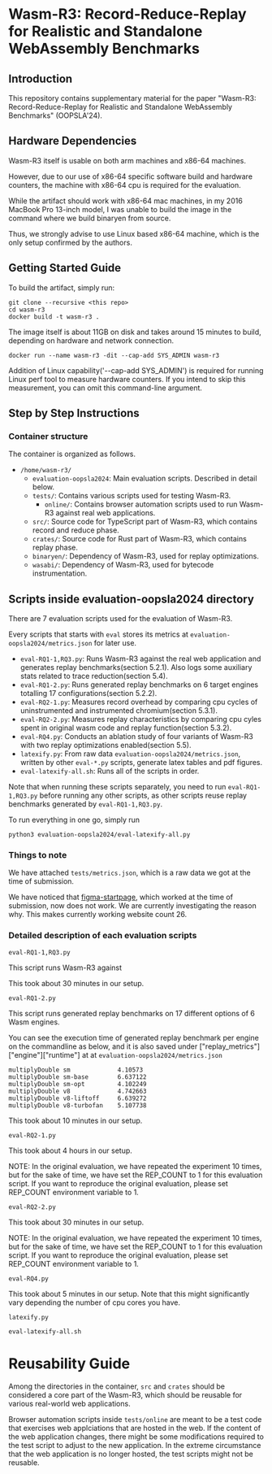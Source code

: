 # Wasm-R3: Record-Reduce-Replay for Realistic and Standalone  WebAssembly Benchmarks

## Introduction

This repository contains supplementary material for the paper "Wasm-R3: Record-Reduce-Replay for Realistic and Standalone  WebAssembly Benchmarks" (OOPSLA'24).

## Hardware Dependencies

Wasm-R3 itself is usable on both arm machines and x86-64 machines.

However, due to our use of x86-64 specific software build and hardware counters, the machine with x86-64 cpu is required for the evaluation.

While the artifact should work with x86-64 mac machines, in my 2016 MacBook Pro 13-inch model, I was unable to build the image in the command where we build binaryen from source.

Thus, we strongly advise to use Linux based x86-64 machine, which is the only setup confirmed by the authors.

## Getting Started Guide

To build the artifact, simply run: 
```
git clone --recursive <this repo>
cd wasm-r3
docker build -t wasm-r3 .
```
The image itself is about 11GB on disk and takes around 15 minutes to build, depending on hardware and network connection.

```
docker run --name wasm-r3 -dit --cap-add SYS_ADMIN wasm-r3
```

Addition of Linux capability('--cap-add SYS_ADMIN') is required for running Linux perf tool to measure hardware counters.
If you intend to skip this measurement, you can omit this command-line argument.

## Step by Step Instructions

### Container structure 

The container is organized as follows.

- `/home/wasm-r3/`
  - `evaluation-oopsla2024`: Main evaluation scripts. Described in detail below.
  - `tests/`: Contains various scripts used for testing Wasm-R3.
    - `online/`: Contains browser automation scripts used to run Wasm-R3 against real web applications.
  - `src/`: Source code for TypeScript part of Wasm-R3, which contains record and reduce phase.
  - `crates/`: Source code for Rust part of Wasm-R3, which contains replay phase.
  - `binaryen/`: Dependency of Wasm-R3, used for replay optimizations.
  - `wasabi/`: Dependency of Wasm-R3, used for bytecode instrumentation.

## Scripts inside evaluation-oopsla2024 directory

There are 7 evaluation scripts used for the evaluation of Wasm-R3.

Every scripts that starts with `eval` stores its metrics at `evaluation-oopsla2024/metrics.json` for later use.

- `eval-RQ1-1,RQ3.py`: Runs Wasm-R3 against the real web application and generates replay benchmarks(section 5.2.1). Also logs some auxiliary stats related to trace reduction(section 5.4).
- `eval-RQ1-2.py`: Runs generated replay benchmarks on 6 target engines totalling 17 configurations(section 5.2.2).
- `eval-RQ2-1.py`: Measures record overhead by comparing cpu cycles of uninstrumented and instrumented chromium(section 5.3.1).
- `eval-RQ2-2.py`: Measures replay characteristics by comparing cpu cyles spent in original wasm code and replay function(section 5.3.2).
- `eval-RQ4.py`: Conducts an ablation study of four variants of Wasm-R3 with two replay optimizations enabled(section 5.5).
- `latexify.py`: From raw data `evaluation-oopsla2024/metrics.json`, written by other `eval-*.py` scripts, generate latex tables and pdf figures.
- `eval-latexify-all.sh`: Runs all of the scripts in order.

Note that when running these scripts separately, you need to run `eval-RQ1-1,RQ3.py` before running any other scripts, as other scripts reuse replay benchmarks generated by `eval-RQ1-1,RQ3.py`.

To run everything in one go, simply run

```
python3 evaluation-oopsla2024/eval-latexify-all.py
```

### Things to note

We have attached `tests/metrics.json`, which is a raw data we got at the time of submission.

We have noticed that [figma-startpage](https://www.figma.com), which worked at the time of submission, now does not work.
We are currently investigating the reason why. This makes currently working website count 26.

### Detailed description of each evaluation scripts

`eval-RQ1-1,RQ3.py`

This script runs Wasm-R3 against 

This took about 30 minutes in our setup.

`eval-RQ1-2.py`

This script runs generated replay benchmarks on 17 different options of 6 Wasm engines.

You can see the execution time of generated replay benchmark per engine on the commandline as below, and it is also saved under ["replay_metrics"]["engine"]["runtime"] at at `evaluation-oopsla2024/metrics.json`

```
multiplyDouble sm             4.10573
multiplyDouble sm-base        6.637122
multiplyDouble sm-opt         4.102249
multiplyDouble v8             4.742663
multiplyDouble v8-liftoff     6.639272
multiplyDouble v8-turbofan    5.107738
```

This took about 10 minutes in our setup.

`eval-RQ2-1.py`

This took about 4 hours in our setup.

NOTE: In the original evaluation, we have repeated the experiment 10 times, but for the sake of time, we have set the REP_COUNT to 1 for this evaluation script.
If you want to reproduce the original evaluation, please set REP_COUNT environment variable to 1.

`eval-RQ2-2.py`

This took about 30 minutes in our setup.

NOTE: In the original evaluation, we have repeated the experiment 10 times, but for the sake of time, we have set the REP_COUNT to 1 for this evaluation script.
If you want to reproduce the original evaluation, please set REP_COUNT environment variable to 1.

`eval-RQ4.py`

This took about 5 minutes in our setup. Note that this might significantly vary depending the number of cpu cores you have.

`latexify.py`

`eval-latexify-all.sh`


# Reusability Guide

Among the directories in the container, `src` and `crates` should be considered a core part of the Wasm-R3, which should be reusable for various real-world web applications.

Browser automation scripts inside `tests/online` are meant to be a test code that exercises web applciations that are hosted in the web. If the content of the web application changes, there might be some modifications required to the test script to adjust to the new application. In the extreme circumstance that the web application is no longer hosted, the test scripts might not be reusable.
